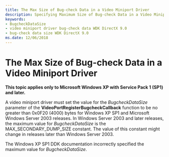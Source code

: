 ```yaml
---
title: The Max Size of Bug-check Data in a Video Miniport Driver
description: Specifying Maximum Size of Bug-check Data in a Video Miniport Driver
keywords:
- BugcheckDataSize
- video miniport driver bug-check data WDK DirectX 9.0
- bug-check data size WDK DirectX 9.0
ms.date: 12/06/2018
---
```


# The Max Size of Bug-check Data in a Video Miniport Driver


**This topic applies only to Microsoft Windows XP with Service Pack 1 (SP1) and later.**

A video miniport driver must set the value for the *BugcheckDataSize* parameter of the **VideoPortRegisterBugcheckCallback** function to be no greater than 0x0F20 (4000) bytes for Windows XP SP1 and Microsoft Windows Server 2003 releases. In Windows Server 2003 and later releases, the maximum value for *BugcheckDataSize* is the MAX\_SECONDARY\_DUMP\_SIZE constant. The value of this constant might change in releases later than Windows Server 2003.

The Windows XP SP1 DDK documentation incorrectly specified the maximum value for *BugcheckDataSize*.

 

 
